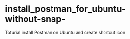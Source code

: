 # install_postman_for_ubuntu-without-snap-
Toturial install Postman on Ubuntu and create shortcut icon
